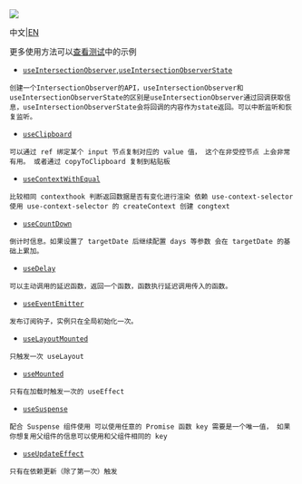 <image src="https://raw.githubusercontent.com/xyhxx/program_preview/master/logo/react-use.png">

中文|<a href='./docs/en.md'>EN</a>

更多使用方法可以<a href="https://github.com/xyhxx/proste-react-use/tree/main/__tests__">查看测试</a>中的示例

- [`useIntersectionObserver`](./docs/useIntersectionObserver/cn.md),[`useIntersectionObserverState`](./docs/useIntersectionObserverState/cn.md)

`创建一个IntersectionObserver的API，useIntersectionObserver和useIntersectionObserverState的区别是useIntersectionObserver通过回调获取信息，useIntersectionObserverState会将回调的内容作为state返回。可以中断监听和恢复监听。`

- [`useClipboard`](./docs/useClipboard/cn.md)

`可以通过 ref 绑定某个 input 节点复制对应的 value 值， 这个在非受控节点 上会非常有用。 或者通过 copyToClipboard 复制到粘贴板`

- [`useContextWithEqual`](./docs/useContextWithEqual/cn.md)

`比较相同 contexthook 判断返回数据是否有变化进行渲染 依赖 use-context-selector 使用 use-context-selector 的 createContext 创建 congtext`

- [`useCountDown`](./docs/useCountDown/cn.md)

`倒计时信息。如果设置了 targetDate 后继续配置 days 等参数 会在 targetDate 的基础上累加。`

- [`useDelay`](./docs/useDelay/cn.md)

`可以主动调用的延迟函数，返回一个函数，函数执行延迟调用传入的函数。`

- [`useEventEmitter`](./docs/useEventEmitter/cn.md)

`发布订阅钩子，实例只在全局初始化一次。`

- [`useLayoutMounted`](./docs/useLayoutMounted/cn.md)

`只触发一次 useLayout`

- [`useMounted`](./docs/useMounted/cn.md)

`只有在加载时触发一次的 useEffect`

- [`useSuspense`](./docs/useSuspense/cn.md)

`配合 Suspense 组件使用 可以使用任意的 Promise 函数 key 需要是一个唯一值， 如果你想复用父组件的信息可以使用和父组件相同的 key`

- [`useUpdateEffect`](./docs/useUpdateEffect/cn.md)

`只有在依赖更新（除了第一次）触发`
